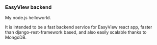 ### EasyView backend
My node.js helloworld.

It is intended to be a fast backend service for EasyView react app, faster than django-rest-framework based, and also easily scalable thanks to MongoDB.